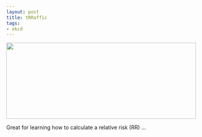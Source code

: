 ```yaml
---
layout: post
title: tRRaffic
tags:
- xkcd
---
```

<p><img height="201" src="http://imgs.xkcd.com/comics/traffic_lights.gif" width="500"/></p>
<p>Great for learning how to calculate a relative risk (RR) &#8230;</p>
